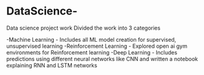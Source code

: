 # DataScience-
Data science project work
Divided the work into 3 categories

-Machine Learning - Includes all ML model creation for supervised, unsupervised learning
-Reinforcement Learning - Explored open ai gym environments for Reinforcement learning 
-Deep Learning - Includes predictions using different neural networks like CNN and written a notebook explaining RNN and LSTM networks 
